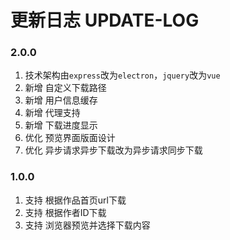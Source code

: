 # 更新日志 UPDATE-LOG

### 2.0.0
1. 技术架构由`express`改为`electron`，`jquery`改为`vue`
2. 新增 自定义下载路径
3. 新增 用户信息缓存
4. 新增 代理支持
5. 新增 下载进度显示
5. 优化 预览界面版面设计
6. 优化 异步请求异步下载改为异步请求同步下载

### 1.0.0
1. 支持 根据作品首页url下载
1. 支持 根据作者ID下载
1. 支持 浏览器预览并选择下载内容
